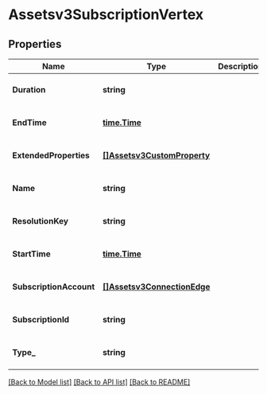 # Assetsv3SubscriptionVertex

## Properties
Name | Type | Description | Notes
------------ | ------------- | ------------- | -------------
**Duration** | **string** |  | [optional] [default to null]
**EndTime** | [**time.Time**](time.Time.md) |  | [optional] [default to null]
**ExtendedProperties** | [**[]Assetsv3CustomProperty**](assetsv3CustomProperty.md) |  | [optional] [default to null]
**Name** | **string** |  | [optional] [default to null]
**ResolutionKey** | **string** |  | [optional] [default to null]
**StartTime** | [**time.Time**](time.Time.md) |  | [optional] [default to null]
**SubscriptionAccount** | [**[]Assetsv3ConnectionEdge**](assetsv3ConnectionEdge.md) |  | [optional] [default to null]
**SubscriptionId** | **string** |  | [optional] [default to null]
**Type_** | **string** |  | [optional] [default to null]

[[Back to Model list]](../README.md#documentation-for-models) [[Back to API list]](../README.md#documentation-for-api-endpoints) [[Back to README]](../README.md)

